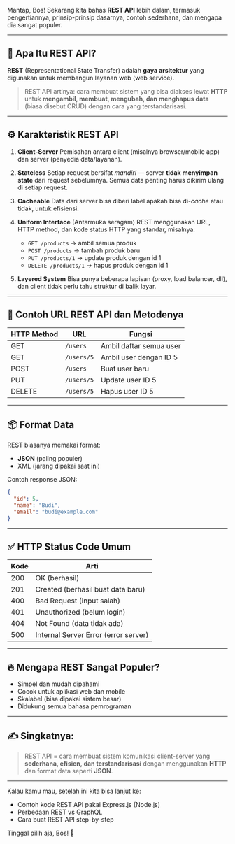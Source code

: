 Mantap, Bos! Sekarang kita bahas **REST API** lebih dalam, termasuk pengertiannya, prinsip-prinsip dasarnya, contoh sederhana, dan mengapa dia sangat populer.

---

## 🧩 **Apa Itu REST API?**

**REST** (Representational State Transfer) adalah **gaya arsitektur** yang digunakan untuk membangun layanan web (web service).

> REST API artinya: cara membuat sistem yang bisa diakses lewat **HTTP** untuk **mengambil, membuat, mengubah, dan menghapus data** (biasa disebut CRUD) dengan cara yang terstandarisasi.

---

## ⚙️ **Karakteristik REST API**

1. **Client-Server**
   Pemisahan antara client (misalnya browser/mobile app) dan server (penyedia data/layanan).

2. **Stateless**
   Setiap request bersifat *mandiri* — server **tidak menyimpan state** dari request sebelumnya. Semua data penting harus dikirim ulang di setiap request.

3. **Cacheable**
   Data dari server bisa diberi label apakah bisa di-*cache* atau tidak, untuk efisiensi.

4. **Uniform Interface** (Antarmuka seragam)
   REST menggunakan URL, HTTP method, dan kode status HTTP yang standar, misalnya:

   * `GET /products` → ambil semua produk
   * `POST /products` → tambah produk baru
   * `PUT /products/1` → update produk dengan id 1
   * `DELETE /products/1` → hapus produk dengan id 1

5. **Layered System**
   Bisa punya beberapa lapisan (proxy, load balancer, dll), dan client tidak perlu tahu struktur di balik layar.

---

## 📘 **Contoh URL REST API dan Metodenya**

| HTTP Method | URL        | Fungsi                  |
| ----------- | ---------- | ----------------------- |
| GET         | `/users`   | Ambil daftar semua user |
| GET         | `/users/5` | Ambil user dengan ID 5  |
| POST        | `/users`   | Buat user baru          |
| PUT         | `/users/5` | Update user ID 5        |
| DELETE      | `/users/5` | Hapus user ID 5         |

---

## 📦 **Format Data**

REST biasanya memakai format:

* **JSON** (paling populer)
* XML (jarang dipakai saat ini)

Contoh response JSON:

```json
{
  "id": 5,
  "name": "Budi",
  "email": "budi@example.com"
}
```

---

## ✅ **HTTP Status Code Umum**

| Kode | Arti                                 |
| ---- | ------------------------------------ |
| 200  | OK (berhasil)                        |
| 201  | Created (berhasil buat data baru)    |
| 400  | Bad Request (input salah)            |
| 401  | Unauthorized (belum login)           |
| 404  | Not Found (data tidak ada)           |
| 500  | Internal Server Error (error server) |

---

## 🔥 **Mengapa REST Sangat Populer?**

* Simpel dan mudah dipahami
* Cocok untuk aplikasi web dan mobile
* Skalabel (bisa dipakai sistem besar)
* Didukung semua bahasa pemrograman

---

## ✍️ Singkatnya:

> REST API = cara membuat sistem komunikasi client-server yang **sederhana, efisien, dan terstandarisasi** dengan menggunakan **HTTP** dan format data seperti **JSON**.

---

Kalau kamu mau, setelah ini kita bisa lanjut ke:

* Contoh kode REST API pakai Express.js (Node.js)
* Perbedaan REST vs GraphQL
* Cara buat REST API step-by-step

Tinggal pilih aja, Bos! 💪

